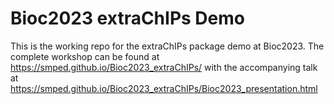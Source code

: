 # Bioc2023 extraChIPs Demo

This is the working repo for the extraChIPs package demo at Bioc2023.
The complete workshop can be found at https://smped.github.io/Bioc2023_extraChIPs/ with the accompanying talk at https://smped.github.io/Bioc2023_extraChIPs/Bioc2023_presentation.html
